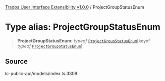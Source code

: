 [Trados User Interface Extensibility v1.0.0](../wiki/globals) / ProjectGroupStatusEnum

# Type alias: ProjectGroupStatusEnum

> **ProjectGroupStatusEnum**: *typeof* [`ProjectGroupStatusEnum`](../wiki/Variable.ProjectGroupStatusEnum)\[keyof *typeof* [`ProjectGroupStatusEnum`](../wiki/Variable.ProjectGroupStatusEnum)\]

## Source

lc-public-api/models/index.ts:3309
